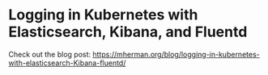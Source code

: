 # Logging in Kubernetes with Elasticsearch, Kibana, and Fluentd

Check out the blog post: https://mherman.org/blog/logging-in-kubernetes-with-elasticsearch-Kibana-fluentd/
